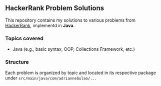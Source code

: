 ## HackerRank Problem Solutions

This repository contains my solutions to various problems from [HackerRank](https://www.hackerrank.com), implementd in **Java**.

### Topics covered

- Java (e.g., basic syntax, OOP, Collections Framework, etc.)

### Structure

Each problem is organized by topic and located in its respective package under ``src/main/java/com/adriannebulao/...``